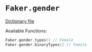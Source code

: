 # `Faker.gender`

[Dictionary file](../src/main/resources/locales/en/gender.yml)

Available Functions:  
```kotlin
Faker.gender.types() // Female
Faker.gender.binaryTypes() // Female
```
